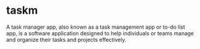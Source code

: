 # taskm

A task manager app, also known as a task management app or to-do list app, is a software application designed to help individuals or teams manage and organize their tasks and projects effectively.
